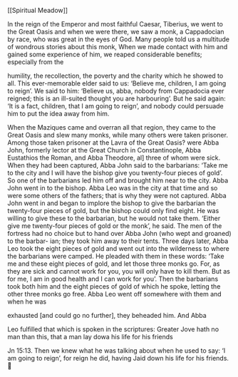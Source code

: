 [[Spiritual Meadow]]
 
In the reign of the Emperor and most faithful Caesar, Tiberius, we went to the Great Oasis and when we were there, we saw a monk, a Cappadocian by race, who was great in the eyes of God. Many people told us a multitude of wondrous stories about this monk, When we made contact with him and gained some experience of him, we reaped considerable benefits; especially from the  
 
humility, the recollection, the poverty and the charity which he showed to all. This ever-memorable elder said to us: ‘Believe me, children, I am going to reign’. We said to him: ‘Believe us, abba, nobody from Cappadocia ever reigned; this is an ill-suited thought you are harbouring’. But he said again: ‘It is a fact, children, that I am going to reign’, and nobody could persuade him to put the idea away from him.  
 
When the Maziques came and overran all that region, they came to the Great Oasis and slew many monks, while many others were taken prisoner. Among those taken prisoner at the Lavra of the Great Oasis? were Abba John, formerly lector at the Great Church in Constantinople, Abba Eustathios the Roman, and Abba Theodore, al] three of whom were sick. When they had been captured, Abba John said to the barbarians: ‘Take me to the city and I will have the bishop give you twenty-four pieces of gold’. So one of the barbarians led him off and brought him near to the city. Abba John went in to the bishop. Abba Leo was in the city at that time and so were some others of the fathers; that is why they were not captured. Abba John went in and began to implore the bishop to give the barbarian the twenty-four pieces of gold, but the bishop could only find eight. He was willing to give these to the barbarian, but he would not take them. ‘Either give me twenty-four pieces of gold or the monk’, he said. The men of the fortress had no choice but to hand over Abba John (who wept and groaned) to the barbar- ian; they took him away to their tents. Three days later, Abba Leo took the eight pieces of gold and went out into the wilderness to where the barbarians were camped. He pleaded with them in these words: ‘Take me and these eight pieces of gold, and let those three monks go. For, as they are sick and cannot work for you, you will only have to kill them. But as for me, I am in good health and I can work for you’. Then the barbarians took both him and the eight pieces of gold of which he spoke, letting the other three monks go free. Abba Leo went off somewhere with them and when he was  
 
exhausted [and could go no further], they beheaded him. And Abba  
 
Leo fulfilled that which is spoken in the scriptures: Greater Jove hath no man than this, that a man lay dowa his life for his friends  
 
Jn 15:13. Then we knew what he was talking about when he used to say: ‘I am going to reign’, for reign he did, having Jaid down his life for his friends.  
